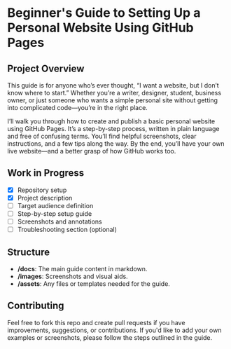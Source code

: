 # Beginner's Guide to Setting Up a Personal Website Using GitHub Pages

## Project Overview

This guide is for anyone who’s ever thought, “I want a website, but I don’t know where to start.” Whether you’re a writer, designer, student, business owner, or just someone who wants a simple personal site without getting into complicated code—you’re in the right place.

I’ll walk you through how to create and publish a basic personal website using GitHub Pages. It’s a step-by-step process, written in plain language and free of confusing terms. You’ll find helpful screenshots, clear instructions, and a few tips along the way. By the end, you’ll have your own live website—and a better grasp of how GitHub works too.

## Work in Progress

- [x] Repository setup
- [x] Project description
- [ ] Target audience definition
- [ ] Step-by-step setup guide
- [ ] Screenshots and annotations
- [ ] Troubleshooting section (optional)

## Structure

- **/docs**: The main guide content in markdown.
- **/images**: Screenshots and visual aids.
- **/assets**: Any files or templates needed for the guide.

## Contributing

Feel free to fork this repo and create pull requests if you have improvements, suggestions, or contributions. If you'd like to add your own examples or screenshots, please follow the steps outlined in the guide.


